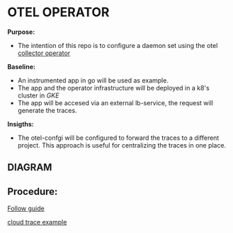 # OTEL OPERATOR

**Purpose:**
- The intention of this repo is to configure a daemon set using the otel [collector operator](https://github.com/open-telemetry/opentelemetry-operator) 

**Baseline:**
- An instrumented app in go  will be used as example.
- The app and the operator infrastructure will be deployed in a k8's cluster in _GKE_
- The app will be accesed via an external lb-service, the request will generate the traces.

**Insigths:**

- The otel-confgi will be configured to forward the traces to a different project. This approach is useful for centralizing the traces in one place.

## DIAGRAM


## Procedure:

[Follow guide](https://github.com/GoogleCloudPlatform/opentelemetry-operator-sample/tree/main)

[cloud trace example](https://github.com/GoogleCloudPlatform/opentelemetry-operator-sample/tree/main/recipes/cloud-trace)


